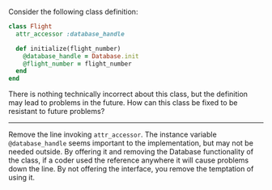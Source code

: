 Consider the following class definition:

```ruby
class Flight
  attr_accessor :database_handle

  def initialize(flight_number)
    @database_handle = Database.init
    @flight_number = flight_number
  end
end
```

There is nothing technically incorrect about this class, but the definition may lead to problems in the future. How can this class be fixed to be resistant to future problems?

---

Remove the line invoking `attr_accessor`. The instance variable `@database_handle` seems important to the implementation, but may not be needed outside. By offering it and removing the Database functionality of the class, if a coder used the reference anywhere it will cause problems down the line. By not offering the interface, you remove the temptation of using it.
